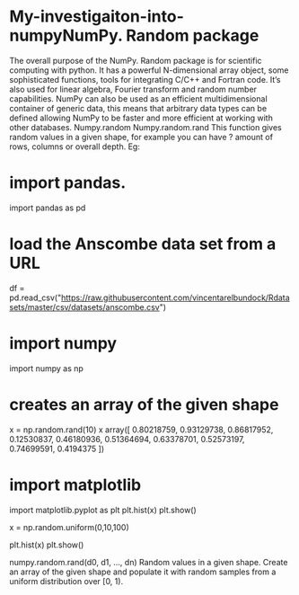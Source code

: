 # My-investigaiton-into-numpyNumPy. Random package
The overall purpose of the NumPy. Random package is for scientific computing with python. It has a powerful N-dimensional array object, some sophisticated functions, tools for integrating C/C++ and Fortran code. It’s also used for linear algebra, Fourier transform and random number capabilities.
NumPy can also be used as an efficient multidimensional container of generic data, this means that arbitrary data types can be defined allowing NumPy to be faster and more efficient at working with other databases.
Numpy.random
Numpy.random.rand
This function gives random values in a given shape, for example you can have ? amount of rows, columns or overall depth.
Eg: 

# import pandas.
import pandas as pd

# load the Anscombe data set from a URL
df = pd.read_csv("https://raw.githubusercontent.com/vincentarelbundock/Rdatasets/master/csv/datasets/anscombe.csv")


# import numpy
import numpy as np

# creates an array of the given shape

x = np.random.rand(10)
x
array([ 0.80218759,  0.93129738,  0.86817952,  0.12530837,  0.46180936,
        0.51364694,  0.63378701,  0.52573197,  0.74699591,  0.4194375 ])

# import matplotlib
import matplotlib.pyplot as plt
plt.hist(x)
plt.show()



x = np.random.uniform(0,10,100)



plt.hist(x)
plt.show()





numpy.random.rand(d0, d1, ..., dn)
Random values in a given shape.
Create an array of the given shape and populate it with random samples from a uniform distribution over [0, 1).


